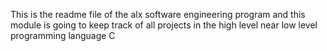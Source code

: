 This is the readme file of the alx software engineering program and this module is going to keep track of all projects in the high level near low level programming language C
